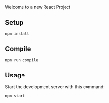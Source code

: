 Welcome to a new React Project

Setup
---

```
npm install
```



Compile
---

```
npm run compile
```

Usage
---

Start the development server with this command:

```
npm start
```
 
